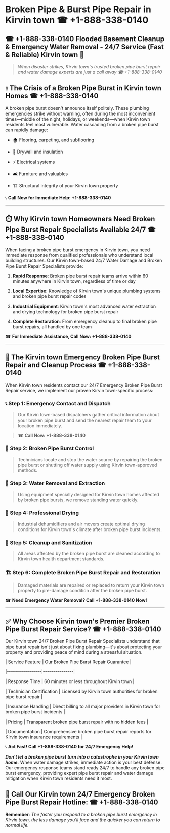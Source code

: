 # Broken Pipe & Burst Pipe Repair in Kirvin town ☎ +1-888-338-0140  
## ☎ +1-888-338-0140 Flooded Basement Cleanup & Emergency Water Removal - 24/7 Service (Fast & Reliable) Kirvin town 🚨  

> *When disaster strikes, Kirvin town's trusted broken pipe burst repair and water damage experts are just a call away ☎ +1-888-338-0140*  

## 💧 The Crisis of a Broken Pipe Burst in Kirvin town Homes ☎ +1-888-338-0140  

A broken pipe burst doesn't announce itself politely. These plumbing emergencies strike without warning, often during the most inconvenient times—middle of the night, holidays, or weekends—when Kirvin town residents feel most vulnerable. Water cascading from a broken pipe burst can rapidly damage:  

* 🏠 Flooring, carpeting, and subflooring  
* 🧱 Drywall and insulation  
* ⚡ Electrical systems  
* 🛋️ Furniture and valuables  
* 🏗️ Structural integrity of your Kirvin town property  

📞 **Call Now for Immediate Help: +1-888-338-0140**  

---  

## ⏱️ Why Kirvin town Homeowners Need Broken Pipe Burst Repair Specialists Available 24/7 ☎ +1-888-338-0140  

When facing a broken pipe burst emergency in Kirvin town, you need immediate response from qualified professionals who understand local building structures. Our Kirvin town-based 24/7 Water Damage and Broken Pipe Burst Repair Specialists provide:  

1. **Rapid Response**: Broken pipe burst repair teams arrive within 60 minutes anywhere in Kirvin town, regardless of time or day  
2. **Local Expertise**: Knowledge of Kirvin town's unique plumbing systems and broken pipe burst repair codes  
3. **Industrial Equipment**: Kirvin town's most advanced water extraction and drying technology for broken pipe burst repair  
4. **Complete Restoration**: From emergency cleanup to final broken pipe burst repairs, all handled by one team  

☎ **For Immediate Assistance, Call Now: +1-888-338-0140**  

---  

## 🔧 The Kirvin town Emergency Broken Pipe Burst Repair and Cleanup Process ☎ +1-888-338-0140  

When Kirvin town residents contact our 24/7 Emergency Broken Pipe Burst Repair service, we implement our proven Kirvin town-specific process:  

### 📞 Step 1: Emergency Contact and Dispatch  
> Our Kirvin town-based dispatchers gather critical information about your broken pipe burst and send the nearest repair team to your location immediately.  
> ☎ **Call Now: +1-888-338-0140**  

### 🚿 Step 2: Broken Pipe Burst Control  
> Technicians locate and stop the water source by repairing the broken pipe burst or shutting off water supply using Kirvin town-approved methods.  

### 🌊 Step 3: Water Removal and Extraction  
> Using equipment specially designed for Kirvin town homes affected by broken pipe bursts, we remove standing water quickly.  

### 💨 Step 4: Professional Drying  
> Industrial dehumidifiers and air movers create optimal drying conditions for Kirvin town's climate after broken pipe burst incidents.  

### 🧼 Step 5: Cleanup and Sanitization  
> All areas affected by the broken pipe burst are cleaned according to Kirvin town health department standards.  

### 🏗️ Step 6: Complete Broken Pipe Burst Repair and Restoration  
> Damaged materials are repaired or replaced to return your Kirvin town property to pre-damage condition after the broken pipe burst.  

☎ **Need Emergency Water Removal? Call +1-888-338-0140 Now!**  

---  

## ✅ Why Choose Kirvin town's Premier Broken Pipe Burst Repair Service? ☎ +1-888-338-0140  

Our Kirvin town 24/7 Broken Pipe Burst Repair Specialists understand that pipe burst repair isn't just about fixing plumbing—it's about protecting your property and providing peace of mind during a stressful situation.  

| Service Feature | Our Broken Pipe Burst Repair Guarantee |  
|-----------------|---------------|  
| Response Time | 60 minutes or less throughout Kirvin town |  
| Technician Certification | Licensed by Kirvin town authorities for broken pipe burst repair |  
| Insurance Handling | Direct billing to all major providers in Kirvin town for broken pipe burst incidents |  
| Pricing | Transparent broken pipe burst repair with no hidden fees |  
| Documentation | Comprehensive broken pipe burst repair reports for Kirvin town insurance requirements |  

📞 **Act Fast! Call +1-888-338-0140 for 24/7 Emergency Help!**  

***Don't let a broken pipe burst turn into a catastrophe in your Kirvin town home.*** When water damage strikes, immediate action is your best defense. Our emergency response teams stand ready 24/7 to handle any broken pipe burst emergency, providing expert pipe burst repair and water damage mitigation when Kirvin town residents need it most.  

## 📱 Call Our Kirvin town 24/7 Emergency Broken Pipe Burst Repair Hotline: ☎ +1-888-338-0140  

**Remember**: *The faster you respond to a broken pipe burst emergency in Kirvin town, the less damage you'll face and the quicker you can return to normal life.*